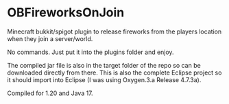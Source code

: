 # OBFireworksOnJoin

Minecraft bukkit/spigot plugin to release fireworks from the players location when they join a server/world.

No commands. Just put it into the plugins folder and enjoy.

The compiled jar file is also in the target folder of the repo so can be downloaded directly from there. This is also the complete Eclipse project so it should import into Eclipse (I was using Oxygen.3.a Release 4.7.3a).

Compiled for 1.20 and Java 17.

